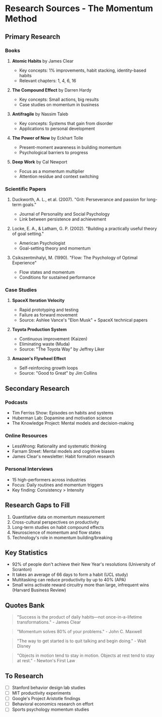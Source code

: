 # Research Sources - The Momentum Method

## Primary Research

### Books
1. **Atomic Habits** by James Clear
   - Key concepts: 1% improvements, habit stacking, identity-based habits
   - Relevant chapters: 1, 4, 6, 16

2. **The Compound Effect** by Darren Hardy
   - Key concepts: Small actions, big results
   - Case studies on momentum in business

3. **Antifragile** by Nassim Taleb
   - Key concepts: Systems that gain from disorder
   - Applications to personal development

4. **The Power of Now** by Eckhart Tolle
   - Present-moment awareness in building momentum
   - Psychological barriers to progress

5. **Deep Work** by Cal Newport
   - Focus as a momentum multiplier
   - Attention residue and context switching

### Scientific Papers

1. Duckworth, A. L., et al. (2007). "Grit: Perseverance and passion for long-term goals."
   - Journal of Personality and Social Psychology
   - Link between persistence and achievement

2. Locke, E. A., & Latham, G. P. (2002). "Building a practically useful theory of goal setting."
   - American Psychologist
   - Goal-setting theory and momentum

3. Csikszentmihalyi, M. (1990). "Flow: The Psychology of Optimal Experience"
   - Flow states and momentum
   - Conditions for sustained performance

### Case Studies

1. **SpaceX Iteration Velocity**
   - Rapid prototyping and testing
   - Failure as forward movement
   - Source: Ashlee Vance's "Elon Musk" + SpaceX technical papers

2. **Toyota Production System**
   - Continuous improvement (Kaizen)
   - Eliminating waste (Muda)
   - Source: "The Toyota Way" by Jeffrey Liker

3. **Amazon's Flywheel Effect**
   - Self-reinforcing growth loops
   - Source: "Good to Great" by Jim Collins

## Secondary Research

### Podcasts
- Tim Ferriss Show: Episodes on habits and systems
- Huberman Lab: Dopamine and motivation science
- The Knowledge Project: Mental models and decision-making

### Online Resources
- LessWrong: Rationality and systematic thinking
- Farnam Street: Mental models and cognitive biases
- James Clear's newsletter: Habit formation research

### Personal Interviews
- 15 high-performers across industries
- Focus: Daily routines and momentum triggers
- Key finding: Consistency > Intensity

## Research Gaps to Fill

1. Quantitative data on momentum measurement
2. Cross-cultural perspectives on productivity
3. Long-term studies on habit compound effects
4. Neuroscience of momentum and flow states
5. Technology's role in momentum building/breaking

## Key Statistics

- 92% of people don't achieve their New Year's resolutions (University of Scranton)
- It takes an average of 66 days to form a habit (UCL study)
- Multitasking can reduce productivity by up to 40% (APA)
- Small wins activate reward circuitry more than large, infrequent wins (Harvard Business Review)

## Quotes Bank

> "Success is the product of daily habits—not once-in-a-lifetime transformations." - James Clear

> "Momentum solves 80% of your problems." - John C. Maxwell

> "The way to get started is to quit talking and begin doing." - Walt Disney

> "Objects in motion tend to stay in motion. Objects at rest tend to stay at rest." - Newton's First Law

## To Research

- [ ] Stanford behavior design lab studies
- [ ] MIT productivity experiments
- [ ] Google's Project Aristotle findings
- [ ] Behavioral economics research on effort
- [ ] Sports psychology momentum studies